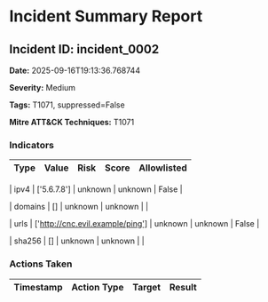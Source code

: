 # Incident Summary Report

## Incident ID: incident_0002

**Date:** 2025-09-16T19:13:36.768744

**Severity:** Medium

**Tags:** T1071, suppressed=False

**Mitre ATT&CK Techniques:** T1071

### Indicators
| Type | Value | Risk | Score | Allowlisted |
| ---- | ----- | ---- | ----- | ------------ |

| ipv4 | ['5.6.7.8'] | unknown | unknown | False |

| domains | [] | unknown | unknown |  |

| urls | ['http://cnc.evil.example/ping'] | unknown | unknown | False |

| sha256 | [] | unknown | unknown |  |


### Actions Taken
| Timestamp | Action Type | Target | Result |
| --------- | ----------- | ------ | ------ |
